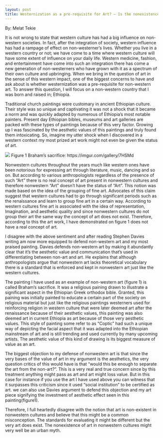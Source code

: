 ```yaml
---
layout: post
title: Westernization as a pre-requisite for Art? – Is the nonexistence of art in nonwestern cultures an urban myth or a justifiable fact
---
```

By: Melat Tekie

	
	
It is not wrong to state that western culture has had a big influence on non-western societies. In fact, after the integration of society, western influence has had a rampage of effect on non-westerner’s lives. Whether you live in a western country or not; we have come to a time where western culture will have some extent of influence on your daily life. Western medicine, fashion, and entertainment have come into such an integration there has come a new generation of non-westerners who have grown with it as a spectrum of their own culture and upbringing. When we bring in the question of art in the sense of this western impact, one of the biggest concerns to have and ask about is whether westernization was a pre-requisite for non-western art.  To answer this question, I will focus on a non-western country that I was born and raised in; Ethiopia.
    
 Traditional church paintings were customary in ancient Ethiopian culture. Their style was so unique and captivating it was not a shock that it became a norm and was quickly adapted by numerous of Ethiopia’s most notable painters. Present day Ethiopian bibles, museums and art galleries are packed with these types of paintings because of this very factor. Growing up I was fascinated by the aesthetic values of this paintings and truly found them intoxicating.  So, imagine my utter shock when I discovered in a western context my most prized art work might not even be given the status of art. 
 
<img src="http://www.betsyporter.com/images/Msefin_evangelists.JPG" >
Figure 1 Braham’s sacrifice: https://imgur.com/gallery/7HSMd


Nonwestern cultures throughout the years much like western ones have been notorious for expressing art through literature, music, dancing and so on. But according to various anthropologists regardless of the presence of such “Art” there is no real concept of art present in nonwestern cultures and therefore nonwestern “Art” doesn’t have the status of “Art”. This notion was made based on the idea of the grouping of fine art. Advocates of this claim suggest that western cultures had to go through significant periods such as the renaissance and learn to group fine art in a certain way. According to western cultures fine art is associated with the idea of representation, Imagination, and aesthetic quality and since nonwestern cultures do not group their art the same way the concept of art does not exist.  Therefore, according to this the art work, I have demonstrated on figure 1 does not have a real concept of art. 
    
    
I disagree with the above sentiment and after reading Stephen Davies writing am now more equipped to defend non-western art and my most praised painting. Davies defends non-western art by making it abundantly clear that it’s the aesthetic value and communication that’s used in differentiating between non-art and art. He explains that although anthropologists argue that nonwestern art lacks theoretical vocabulary there is a standard that is enforced and kept in nonwestern art just like the western cultures. 


 The painting I have used as an example of non-western art (figure 1) is called Braham’s sacrifice. It was a religious paining drawn to illustrate a significant aspect in the Ethiopian Greek orthodox bible. Granted, this paining was initially painted to educate a certain part of the society on religious material but just like the religious paintings westerners used for reinforcing religion in western culture that were later deemed art after the renaissance because of their aesthetic values, this painting was also deemed art in current Ethiopia as art because of those very aesthetic values. This style of painting some refer to as “Coptic” had such a unique way of depicting the facial aspect that it was adapted into the Ethiopian mainstream of art and is still trending and used currently by many upcoming artists. The aesthetic value of this kind of drawing is its biggest measure of value as an art. 


 The biggest objection to my defense of nonwestern art is that since the very bases of the value of art in my argument is the aesthetics, the very question critics of this would have is that “would this be enough to separate the art from the non-art?”.  This is a very real and true concern since by this treatment anything might pass as art and art might loss value. But in this case for instance if you use the art I have used above you can witness that it surpasses this criticism since it used “social institution” to be certified as art. we can also use Davies argument to defend this objection and my art piece signifying the investment of aesthetic effect seen in this painting(figure1). 
 
 Therefore, I full heartedly disagree with the notion that art is non-existent in nonwestern cultures and believe that this might be a common misconception. The standards for evaluating it might be different but the very art does exist. The nonexistence of art in nonwestern cultures might very well be an urban myth. 

